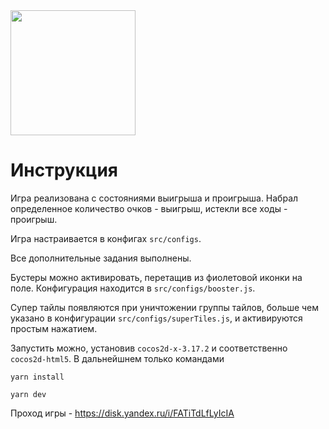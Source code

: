 <img src="http://www.cocos2d-x.org/attachments/801/cocos2dx_portrait.png" width=200>


Инструкция
=========



Игра реализована с состояниями выигрыша и проигрыша. Набрал определенное количество очков - выигрыш, истекли все ходы - проигрыш.

Игра настраивается в конфигах `src/configs`.

Все дополнительные задания выполнены. 

Бустеры можно активировать, перетащив из фиолетовой иконки на поле. Конфигурация находится в `src/configs/booster.js`.

Супер тайлы появляются при уничтожении группы тайлов, больше чем указано в конфигурации `src/configs/superTiles.js`, и активируются простым нажатием.

Запустить можно, установив `cocos2d-x-3.17.2` и соответственно `cocos2d-html5`. В дальнейшнем только командами 

`yarn install`

`yarn dev`

Проход игры - https://disk.yandex.ru/i/FATiTdLfLyIcIA

